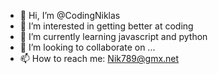 - 👋 Hi, I’m @CodingNiklas
- 👀 I’m interested in getting better at coding
- 🌱 I’m currently learning javascript and python
- 💞️ I’m looking to collaborate on ...
- 📫 How to reach me: Nik789@gmx.net

<!---
CodingNiklas/CodingNiklas is a ✨ special ✨ repository because its `README.md` (this file) appears on your GitHub profile.
You can click the Preview link to take a look at your changes.
--->
